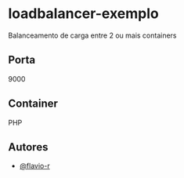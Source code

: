 # loadbalancer-exemplo

Balanceamento de carga entre 2 ou mais containers

## Porta
9000

## Container
PHP
## Autores

- [@flavio-r](https://www.github.com/flavio-r)